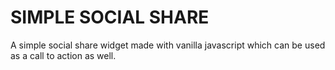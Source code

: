 
# SIMPLE SOCIAL SHARE

A simple social share widget made with vanilla javascript which can be used as a call to action as well.


